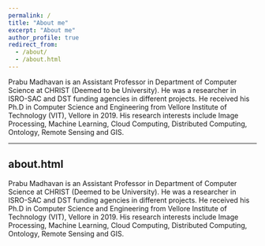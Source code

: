 ```yaml
---
permalink: /
title: "About me"
excerpt: "About me"
author_profile: true
redirect_from: 
  - /about/
  - /about.html
---
```


Prabu Madhavan is an Assistant Professor in
Department of Computer Science at CHRIST
(Deemed to be University). He was a
researcher in ISRO-SAC and DST funding
agencies in different projects. He received his
Ph.D in Computer Science and Engineering
from Vellore Institute of Technology (VIT),
Vellore in 2019. His research interests include
Image Processing, Machine Learning, Cloud
Computing, Distributed Computing, Ontology,
Remote Sensing and GIS.

---
about.html
---

Prabu Madhavan is an Assistant Professor in
Department of Computer Science at CHRIST
(Deemed to be University). He was a
researcher in ISRO-SAC and DST funding
agencies in different projects. He received his
Ph.D in Computer Science and Engineering
from Vellore Institute of Technology (VIT),
Vellore in 2019. His research interests include
Image Processing, Machine Learning, Cloud
Computing, Distributed Computing, Ontology,
Remote Sensing and GIS.